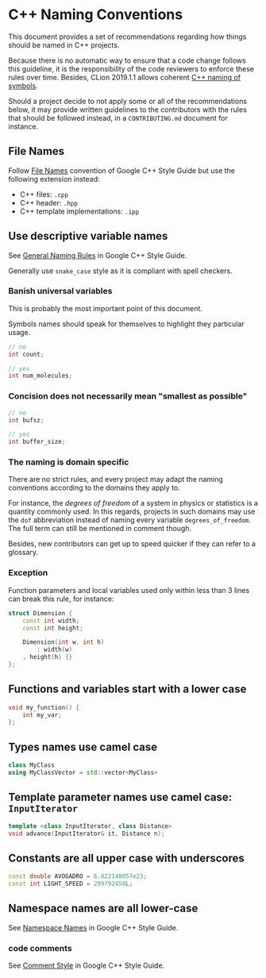 # C++ Naming Conventions

This document provides a set of recommendations regarding how things should be named
in C++ projects.

Because there is no automatic way to ensure that a code change follows this guideline,
it is the responsibility of the code reviewers to enforce these rules over time.
Besides, CLion 2019.1.1 allows coherent
[C++ naming of symbols](https://blog.jetbrains.com/clion/2019/03/clion-2019-1-embedded-dev-clangformat-memory-view/#code_style).

Should a project decide to not apply some or all of the recommendations
below, it may provide written guidelines to the contributors with the rules
that should be followed instead, in a `CONTRIBUTING.md` document for instance.

## File Names

Follow [File Names](https://google.github.io/styleguide/cppguide.html#General_Naming_Rules)
convention of Google C++ Style Guide but use the following extension instead:

* C++ files: `.cpp`
* C++ header: `.hpp`
* C++ template implementations: `.ipp`

## Use descriptive variable names

See [General Naming Rules](https://google.github.io/styleguide/cppguide.html#General_Naming_Rules)
in Google C++ Style Guide.

Generally use `snake_case` style as it is compliant with spell checkers.

### Banish universal variables

This is probably the most important point of this document.

Symbols names should speak for themselves to highlight they particular usage.

```cpp
// no
int count;

// yes
int num_molecules;
```

### Concision does not necessarily mean "smallest as possible"

```cpp
// no
int bufsz;

// yes
int buffer_size;
```

### The naming is domain specific

There are no strict rules, and every project may adapt the naming conventions according
to the domains they apply to.

For instance, the _degrees of freedom_ of a system in physics or statistics is a quantity
commonly used. In this regards, projects in such domains may use the `dof` abbreviation
instead of naming every variable `degrees_of_freedom`. The full term can still be
mentioned in comment though.

Besides, new contributors can get up to speed quicker if they can refer to a glossary.

### Exception

Function parameters and local variables used only within less than 3 lines can break this rule, for instance:

```cpp
struct Dimension {
    const int width;
    const int height;

    Dimension(int w, int h)
        : width(w)
	, height(h) {}
};
```

## Functions and variables start with a lower case

```cpp
void my_function() {
	int my_var;
};
```

## Types names use camel case

```cpp
class MyClass
using MyClassVector = std::vector<MyClass>
```

## Template parameter names use camel case: `InputIterator`

```cpp
template <class InputIterator, class Distance>
void advance(InputIterator& it, Distance n);
```

## Constants are all upper case with underscores

```cpp
const double AVOGADRO = 6.022140857e23;
const int LIGHT_SPEED = 299792458L;
```

## Namespace names are all lower-case

See [Namespace Names](https://google.github.io/styleguide/cppguide.html#Namespace_Names)
in Google C++ Style Guide.

### code comments

See [Comment Style](https://google.github.io/styleguide/cppguide.html#Comment_Style)
in Google C++ Style Guide.
